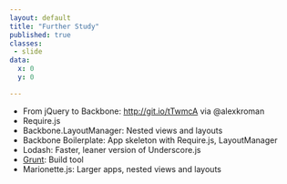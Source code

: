 ```yaml
---
layout: default
title: "Further Study"
published: true
classes:
 - slide
data:
  x: 0
  y: 0

---
```

* From jQuery to Backbone: http://git.io/tTwmcA via @alexkroman
* Require.js
* Backbone.LayoutManager: Nested views and layouts
* Backbone Boilerplate: App skeleton with Require.js, LayoutManager
* Lodash: Faster, leaner version of Underscore.js
* [Grunt](http://gruntjs.com/): Build tool
* Marionette.js: Larger apps, nested views and layouts
